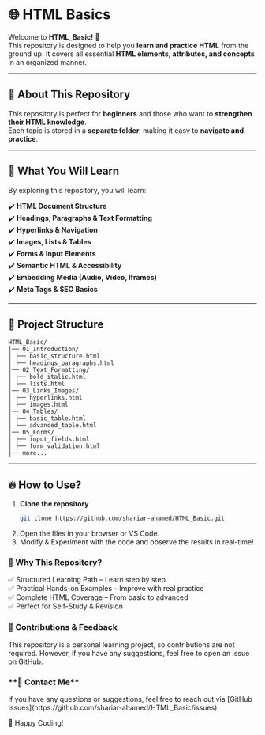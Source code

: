# 🌐 HTML Basics  

Welcome to **HTML_Basic!** 🎯  
This repository is designed to help you **learn and practice HTML** from the ground up. It covers all essential **HTML elements, attributes, and concepts** in an organized manner.  

---

## 📌 About This Repository  
This repository is perfect for **beginners** and those who want to **strengthen their HTML knowledge**.  
Each topic is stored in a **separate folder**, making it easy to **navigate and practice**.  

---

## 🚀 What You Will Learn  
By exploring this repository, you will learn:  

✔️ **HTML Document Structure**  
✔️ **Headings, Paragraphs & Text Formatting**  
✔️ **Hyperlinks & Navigation**  
✔️ **Images, Lists & Tables**  
✔️ **Forms & Input Elements**  
✔️ **Semantic HTML & Accessibility**  
✔️ **Embedding Media (Audio, Video, Iframes)**  
✔️ **Meta Tags & SEO Basics**  

---

## 📂 Project Structure  
```
HTML_Basic/
│── 01_Introduction/
│ ├── basic_structure.html
│ ├── headings_paragraphs.html
│── 02_Text_Formatting/
│ ├── bold_italic.html
│ ├── lists.html
│── 03_Links_Images/
│ ├── hyperlinks.html
│ ├── images.html
│── 04_Tables/
│ ├── basic_table.html
│ ├── advanced_table.html
│── 05_Forms/
│ ├── input_fields.html
│ ├── form_validation.html
│── more...
```

---

## 🔥 How to Use?  

1. **Clone the repository**  
   ```bash
   git clone https://github.com/shariar-ahamed/HTML_Basic.git
2. Open the files in your browser or VS Code.  
3. Modify & Experiment with the code and observe the results in real-time! 

<h3>🎯 Why This Repository?</h3>
✅ Structured Learning Path – Learn step by step <br>
✅ Practical Hands-on Examples – Improve with real practice <br>
✅ Complete HTML Coverage – From basic to advanced <br>
✅ Perfect for Self-Study & Revision  



<h3>🌟 Contributions & Feedback</h3>
This repository is a personal learning project, so contributions are not required.  
However, if you have any suggestions, feel free to open an issue on GitHub.  



<h3>**📧 Contact Me**</h3>
If you have any questions or suggestions, feel free to reach out via [GitHub Issues](https://github.com/shariar-ahamed/HTML_Basic/issues).  

🚀 Happy Coding!


